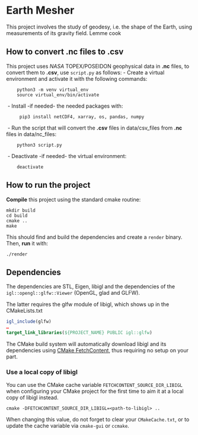 # Earth Mesher

This project involves the study of geodesy, i.e. the shape of the Earth, using measurements of its gravity field. Lemme cook

## How to convert .nc files to .csv

This project uses *NASA* TOPEX/POSEIDON geophysical data in **.nc** files, to convert them to **.csv**, use `script.py` as follows:
    - Create a virtual environment and activate it with the following commands:

        python3 -m venv virtual_env
        source virtual_env/bin/activate   
        
‎     - Install -if needed- the needed packages with:
    
         pip3 install netCDF4, xarray, os, pandas, numpy

‎     - Run the script that will convert the **.csv** files in data/csv_files from **.nc** files in data/nc_files:
    
        python3 script.py

‎     - Deactivate -if needed- the virtual environment:

        deactivate
        
## How to run the project

**Compile** this project using the standard cmake routine:

    mkdir build
    cd build
    cmake ..
    make

This should find and build the dependencies and create a `render` binary. Then, **run** it with:

    ./render

## Dependencies

The dependencies are STL, Eigen, libigl and the dependencies
of the `igl::opengl::glfw::Viewer` (OpenGL, glad and GLFW).

The latter requires the glfw module of libigl, which shows up in the CMakeLists.txt 

```cmake
igl_include(glfw)
…
target_link_libraries(${PROJECT_NAME} PUBLIC igl::glfw)
```

The CMake build system will automatically download libigl and its dependencies using
[CMake FetchContent](https://cmake.org/cmake/help/latest/module/FetchContent.html),
thus requiring no setup on your part.

### Use a local copy of libigl
You can use the CMake cache variable `FETCHCONTENT_SOURCE_DIR_LIBIGL` when configuring your CMake project for
the first time to aim it at a local copy of libigl instead.
```
cmake -DFETCHCONTENT_SOURCE_DIR_LIBIGL=<path-to-libigl> ..
```
When changing this value, do not forget to clear your `CMakeCache.txt`, or to update the cache variable
via `cmake-gui` or `ccmake`.
